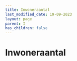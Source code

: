 ```yaml
---
title: Inwoneraantal
last_modified_date: 19-09-2023
layout: page
parent: I
has_children: false
---
```


Inwoneraantal
=============

